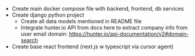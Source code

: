 - Create main docker compose file with backend, frontend, db services
- Create django python project
  - Create all data models mentioned in README file
  - Integrate hunter.io API from docs here to extract company info from user email domain: https://hunter.io/api-documentation/v2#domain-search
- Create base react frontend (next.js w typescript via cursor agent)
